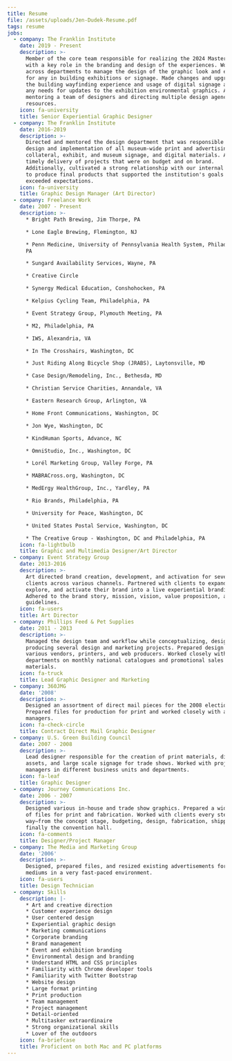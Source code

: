 ```yaml
---
title: Resume
file: /assets/uploads/Jen-Dudek-Resume.pdf
tags: resume
jobs:
  - company: The Franklin Institute
    date: 2019 - Present
    description: >-
      Member of the core team responsible for realizing the 2024 Master Plan
      with a key role in the branding and design of the experiences. Worked
      across departments to manage the design of the graphic look and experience
      for any in building exhibitions or signage. Made changes and upgrades to
      the building wayfinding experience and usage of digital signage as well as
      any needs for updates to the exhibition environmental graphics. All while
      mentoring a team of designers and directing multiple design agencies and
      resources.
    icon: fa-university
    title: Senior Experiential Graphic Designer
  - company: The Franklin Institute
    date: 2016-2019
    description: >-
      Directed and mentored the design department that was responsible for the
      design and implementation of all museum-wide print and advertising
      collateral, exhibit, and museum signage, and digital materials. Assured
      timely delivery of projects that were on budget and on brand.
      Additionally, cultivated a strong relationship with our internal clients
      to produce final products that supported the institution's goals and
      exceeded expectations.
    icon: fa-university
    title: Graphic Design Manager (Art Director)
  - company: Freelance Work
    date: 2007 - Present
    description: >-
      * Bright Path Brewing, Jim Thorpe, PA

      * Lone Eagle Brewing, Flemington, NJ

      * Penn Medicine, University of Pennsylvania Health System, Philadelphia,
      PA

      * Sungard Availability Services, Wayne, PA

      * Creative Circle

      * Synergy Medical Education, Conshohocken, PA

      * Kelpius Cycling Team, Philadelphia, PA

      * Event Strategy Group, Plymouth Meeting, PA

      * M2, Philadelphia, PA

      * IWS, Alexandria, VA

      * In The Crosshairs, Washington, DC

      * Just Riding Along Bicycle Shop (JRABS), Laytonsville, MD

      * Case Design/Remodeling, Inc., Bethesda, MD

      * Christian Service Charities, Annandale, VA

      * Eastern Research Group, Arlington, VA

      * Home Front Communications, Washington, DC

      * Jon Wye, Washington, DC

      * KindHuman Sports, Advance, NC

      * OmniStudio, Inc., Washington, DC

      * Lorél Marketing Group, Valley Forge, PA

      * MABRACross.org, Washington, DC

      * MedErgy HealthGroup, Inc., Yardley, PA

      * Rio Brands, Philadelphia, PA

      * University for Peace, Washington, DC

      * United States Postal Service, Washington, DC

      * The Creative Group - Washington, DC and Philadelphia, PA
    icon: fa-lightbulb
    title: Graphic and Multimedia Designer/Art Director
  - company: Event Strategy Group
    date: 2013-2016
    description: >-
      Art directed brand creation, development, and activation for several
      clients across various channels. Partnered with clients to expand,
      explore, and activate their brand into a live experiential branding.
      Adhered to the brand story, mission, vision, value proposition, and brand
      guidelines.
    icon: fa-users
    title: Art Director
  - company: Phillips Feed & Pet Supplies
    date: 2011 - 2013
    description: >-
      Managed the design team and workflow while conceptualizing, designing, and
      producing several design and marketing projects. Prepared design files for
      various vendors, printers, and web producers. Worked closely with internal
      departments on monthly national catalogues and promotional sales
      materials.
    icon: fa-truck
    title: Lead Graphic Designer and Marketing
  - company: 360JMG
    date: '2008'
    description: >-
      Designed an assortment of direct mail pieces for the 2008 election cycle.
      Prepared files for production for print and worked closely with account
      managers.
    icon: fa-check-circle
    title: Contract Direct Mail Graphic Designer
  - company: U.S. Green Building Council
    date: 2007 - 2008
    description: >-
      Lead designer responsible for the creation of print materials, digital
      assets, and large scale signage for trade shows. Worked with project
      managers in different business units and departments.
    icon: fa-leaf
    title: Graphic Designer
  - company: Journey Communications Inc.
    date: 2006 - 2007
    description: >-
      Designed various in-house and trade show graphics. Prepared a wide variety
      of files for print and fabrication. Worked with clients every step of the
      way–from the concept stage, budgeting, design, fabrication, shipping, and
      finally the convention hall.
    icon: fa-comments
    title: Designer/Project Manager
  - company: The Media and Marketing Group
    date: '2006'
    description: >-
      Designed, prepared files, and resized existing advertisements for various
      mediums in a very fast-paced environment.
    icon: fa-users
    title: Design Technician
  - company: Skills
    description: |-
      * Art and creative direction
      * Customer experience design
      * User centered design
      * Experiential graphic design
      * Marketing communications
      * Corporate branding
      * Brand management
      * Event and exhibition branding
      * Environmental design and branding
      * Understand HTML and CSS principles
      * Familiarity with Chrome developer tools
      * Familiarity with Twitter Bootstrap
      * Website design
      * Large format printing
      * Print production
      * Team management
      * Project management
      * Detail-oriented
      * Multitasker extraordinaire
      * Strong organizational skills
      * Lover of the outdoors
    icon: fa-briefcase
    title: Proficient on both Mac and PC platforms
---
```

